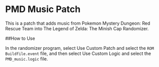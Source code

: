# PMD Music Patch

This is a patch that adds music from Pokemon Mystery Dungeon: Red Rescue Team into The Legend of Zelda: The Minish Cap Randomizer. 

##How to Use

In the randomizer program, select Use Custom Patch and select the `ROM Buildfile.event` file, and then select Use Custom Logic and select the `PMD_music.logic` file.
